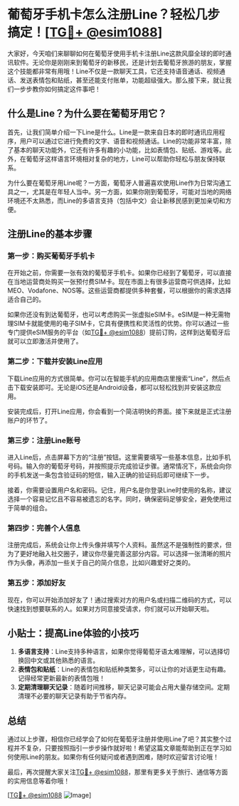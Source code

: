 # 葡萄牙手机卡怎么注册Line？轻松几步搞定！[[TG💪+ @esim1088](https://t.me/s/esim1088)]

大家好，今天咱们来聊聊如何在葡萄牙使用手机卡注册Line这款风靡全球的即时通讯软件。无论你是刚刚来到葡萄牙的新移民，还是计划去葡萄牙旅游的朋友，掌握这个技能都非常有用哦！Line不仅是一款聊天工具，它还支持语音通话、视频通话、发送表情包和贴纸，甚至还能支付账单，功能超级强大。那么接下来，就让我们一步步教你如何搞定这件事吧！

## 什么是Line？为什么要在葡萄牙用它？

首先，让我们简单介绍一下Line是什么。Line是一款来自日本的即时通讯应用程序，用户可以通过它进行免费的文字、语音和视频通话。Line的功能非常丰富，除了基本的聊天功能外，它还有许多有趣的小功能，比如表情包、贴纸、游戏等。此外，在葡萄牙这样语言环境相对复杂的地方，Line可以帮助你轻松与朋友保持联系。

为什么要在葡萄牙用Line呢？一方面，葡萄牙人普遍喜欢使用Line作为日常沟通工具之一，尤其是在年轻人当中。另一方面，如果你刚到葡萄牙，可能对当地的网络环境还不太熟悉，而Line的多语言支持（包括中文）会让新移民感到更加亲切和方便。

## 注册Line的基本步骤

### 第一步：购买葡萄牙手机卡

在开始之前，你需要一张有效的葡萄牙手机卡。如果你已经到了葡萄牙，可以直接在当地运营商处购买一张预付费SIM卡。现在市面上有很多运营商可供选择，比如MEO、Vodafone、NOS等。这些运营商都提供多种套餐，可以根据你的需求选择适合自己的。

如果你还没有到达葡萄牙，也可以考虑购买一张虚拟eSIM卡。eSIM是一种无需物理SIM卡就能使用的电子SIM卡，它具有便携性和灵活性的优势。你可以通过一些专门提供eSIM服务的平台（如[TG💪+ @esim1088](https://t.me/s/esim1088)）提前订购，这样到达葡萄牙后就可以立即激活并使用了。

### 第二步：下载并安装Line应用

下载Line应用的方式很简单。你可以在智能手机的应用商店里搜索“Line”，然后点击下载安装即可。无论是iOS还是Android设备，都可以轻松找到并安装这款应用。

安装完成后，打开Line应用，你会看到一个简洁明快的界面。接下来就是正式注册账户的环节了。

### 第三步：注册Line账号

进入Line后，点击屏幕下方的“注册”按钮。这里需要填写一些基本信息，比如手机号码。输入你的葡萄牙号码，并按照提示完成验证步骤。通常情况下，系统会向你的手机发送一条包含验证码的短信，输入正确的验证码后即可继续下一步。

接着，你需要设置用户名和密码。记住，用户名是你登录Line时使用的名称，建议选择一个容易记忆且不容易被遗忘的名字。同时，确保密码足够安全，避免使用过于简单的组合。

### 第四步：完善个人信息

注册完成后，系统会让你上传头像并填写个人资料。虽然这不是强制性的要求，但为了更好地融入社交圈子，建议你尽量完善这部分内容。可以选择一张清晰的照片作为头像，再添加一些关于自己的简介信息，比如兴趣爱好之类的。

### 第五步：添加好友

现在，你可以开始添加好友了！通过搜索对方的用户名或扫描二维码的方式，可以快速找到想要联系的人。如果对方同意接受请求，你们就可以开始聊天啦。

## 小贴士：提高Line体验的小技巧

1. **多语言支持**：Line支持多种语言，如果你觉得葡萄牙语太难理解，可以选择切换回中文或其他熟悉的语言。
2. **表情包和贴纸**：Line的表情包和贴纸种类繁多，可以让你的对话更生动有趣。记得经常更新最新的表情包哦！
3. **定期清理聊天记录**：随着时间推移，聊天记录可能会占用大量存储空间。定期清理不必要的聊天记录有助于节省内存。

## 总结

通过以上步骤，相信你已经学会了如何在葡萄牙注册并使用Line了吧？其实整个过程并不复杂，只要按照指引一步步操作就好啦！希望这篇文章能帮助到正在学习如何使用Line的朋友。如果你有任何疑问或者遇到困难，随时欢迎留言讨论哦！

最后，再次提醒大家关注[TG💪+ @esim1088](https://t.me/s/esim1088)，那里有更多关于旅行、通信等方面的实用信息等着你哦！

[[TG💪+ @esim1088](https://t.me/s/esim1088) ![Image](https://i.postimg.cc/4NQfJmqS/Snipaste-2025-05-13-00-14-12.png)]